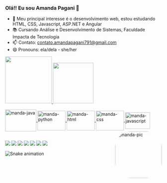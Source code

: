 ### Olá!! Eu sou Amanda Pagani 💖
- 🌱 Meu principal interesse é o desenvolvimento web, estou estudando HTML, CSS, Javascript, ASP.NET e Angular
- 📚 Cursando Análise e Desenvolvimento de Sistemas, Faculdade Impacta de Tecnologia
- 📫 Contato: contato.amandapagani791@gmail.com
- 😄 Pronouns: ela/dela - she/her
<div align="left"><a href="https://github.com/mandaapag03">
  <img height="150em" src="https://github-readme-stats.vercel.app/api?username=mandaapag03&show_icons=true&theme=dracula&include_all_commits=true&count_private=true"/>
  <img height="130em" src="https://github-readme-stats.vercel.app/api/top-langs/?username=mandaapag03&layout=compact&langs_count=7&theme=dracula"/></div>
  <div style="display: inline_block"><br>
  <img align="center" alt="manda-java" height="70" width="100" src="https://cdn.jsdelivr.net/gh/devicons/devicon/icons/java/java-original-wordmark.svg" />
  <img align="center" alt="manda-python" height="63" width="90" src="https://cdn.jsdelivr.net/gh/devicons/devicon/icons/python/python-original-wordmark.svg" />
  <img align="center" alt="manda-html" height="63" width="90" src="https://cdn.jsdelivr.net/gh/devicons/devicon/icons/html5/html5-original.svg" />
  <img align="center" alt="manda-css" height="63" width="90" src="https://cdn.jsdelivr.net/gh/devicons/devicon/icons/css3/css3-original.svg" />
  <img align="center" alt="manda-javascript" height="53" width="80" src="https://cdn.jsdelivr.net/gh/devicons/devicon/icons/javascript/javascript-original.svg" />
    <img align="right" alt="manda-pic" height="150" style="border-radius:50px;" 
         src="https://media.giphy.com/media/l9it4Ze24R0cAT2d3e/giphy.gif"> </div>
  
  ##
  
  <div><a href="https://twitter.com/mandaapag03" target="_blank"><img src=https://img.shields.io/badge/Twitter-1DA1F2?style=for-the-badge&logo=twitter&logoColor=white></a>
  <a href="https://www.instagram.com/manda.pagani03/" target="_blank"><img src="https://img.shields.io/badge/-Instagram-%23E4405F?style=for-the-badge&logo=instagram&logoColor=white" target="_blank"></a>
 	<a href="https://mail.google.com/mail/u/0/?tab=rm&ogbl#inbox?compose=DmwnWrRqgrrwnXHTFKFXzmvSphMFnfxwXBVJTzjJzRhcPspCHQDDHrhNpcNcBQVkbmmXWSRPtXTB" target="_blank"><img src="https://img.shields.io/badge/Gmail-D14836?style=for-the-badge&logo=gmail&logoColor=white" target="_blank"></a>
 <a href="https://open.spotify.com/user/4dhprq9zpn041cmcccizv1nok" target="_blank"><img src="https://img.shields.io/badge/Spotify-1ED760?&style=for-the-badge&logo=spotify&logoColor=white"></a> 
  <a href="https://www.linkedin.com/in/amanda-pagani-lima/" target="_blank"><img src="https://img.shields.io/badge/LinkedIn-0077B5?style=for-the-badge&logo=linkedin&logoColor=white"></a>
  <a href="https://gitlab.com/mandaapag03" target="_blank"><img src="https://img.shields.io/badge/GitLab-330F63?style=for-the-badge&logo=gitlab&logoColor=white"></a>
  <a href="https://pt.stackoverflow.com/users/270652/amanda-pagani" target="_blank"><img src="https://img.shields.io/badge/Stack_Overflow-FE7A16?style=for-the-badge&logo=stack-overflow&logoColor=white"></a>
   
   ![Snake animation](https://github.com/mandaapag03/mandaapag03/blob/output/github-contribution-grid-snake.svg)
   
  </div> 
